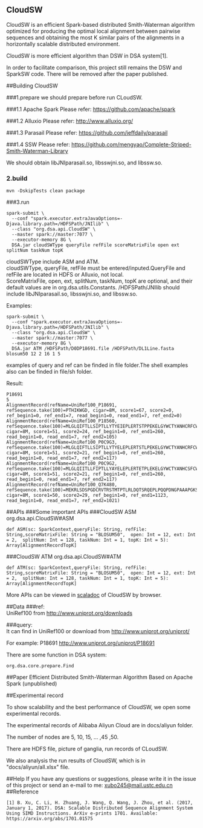## CloudSW

CloudSW is an efficient Spark-based distributed Smith-Waterman algorithm optimized for producing the optimal local alignment between pairwise sequences and obtaining the most K similar pairs of the alignments in a horizontally scalable distributed environment.

CloudSW is more efficient algorithm than DSW in DSA system[1].

In order to facilitate comparison, this project still remains the DSW and SparkSW code. There will be removed after the paper published.

##Building CloudSW

###1.prepare
we should prepare before run CLoudSW.

###1.1 Apache Spark
Please refer: https://github.com/apache/spark

###1.2 Alluxio
Please refer: http://www.alluxio.org/

###1.3 Parasail
Please refer: https://github.com/jeffdaily/parasail

###1.4 SSW
Please refer: https://github.com/mengyao/Complete-Striped-Smith-Waterman-Library

We should obtain libJNIparasail.so, libsswjni.so, and libssw.so.

### 2.build

	mvn -DskipTests clean package

###3.run

	spark-submit \
	  --conf "spark.executor.extraJavaOptions=-Djava.library.path=/HDFSPath/JNIlib" \
	  --class "org.dsa.api.CloudSW" \
	  --master spark://master:7077 \
	  --executor-memory 8G \
	  DSA.jar cloudSWType queryFile refFile scoreMatrixFile open ext splitNum taskNum topK

cloudSWType include ASM and ATM.  
cloudSWType, queryFile, refFile must  be entered/inputed.QueryFile and refFile are located in HDFS or Alluxio, not local.  
ScoreMatrixFile, open, ext, splitNum, taskNum, topK are optional, and their default values are in org.dsa.utils.Constants.
/HDFSPath/JNIlib should include libJNIparasail.so, libsswjni.so, and libssw.so.

Examples:

	spark-submit \
	  --conf "spark.executor.extraJavaOptions=-Djava.library.path=/HDFSPath/JNIlib" \
	  --class "org.dsa.api.CloudSW" \
	  --master spark://master:7077 \
	  --executor-memory 8G \
	  DSA.jar ATM /HDFSPath/D0DP18691.file /HDFSPath/DL1Line.fasta blosum50 12 2 16 1 5

examples of query and ref can be finded in file folder.The shell examples also can be finded in file/sh folder.

Result:

	P18691                                                                          
	5
	AlignmentRecord(refName=UniRef100_P18691, refSequence.take(100)=PTHIKWGD, cigar=8M, score1=67, score2=0, ref_begin1=0, ref_end1=7, read_begin1=0, read_end1=7, ref_end2=0)
	AlignmentRecord(refName=UniRef100_P18560, refSequence.take(100)=MLGLQIFTLLSIPTLLYTYEIEPLERTSTPPEKELGYWCTYANHCRFCWDCQDGICRNKAFKNHSPILENNYIANCSIYRRNDFCIYYITSIKPHKTYRT, cigar=8M, score1=51, score2=24, ref_begin1=0, ref_end1=260, read_begin1=0, read_end1=7, ref_end2=105)
	AlignmentRecord(refName=UniRef100_P0C9G3, refSequence.take(100)=MLGLQIFTLLSIPTLLYTYELEPLERTSTLPEKELGYWCTYANHCRFCWDCQDGICRNKAFKNHSPILENDYIANCSVYRSNNFCIYYITSIKPHKMYRT, cigar=8M, score1=51, score2=21, ref_begin1=0, ref_end1=260, read_begin1=0, read_end1=7, ref_end2=117)
	AlignmentRecord(refName=UniRef100_P0C9G2, refSequence.take(100)=MLGLQIITLLFIPTLLYAYELEPLERTETPLEKELGYWCTYANHCSFCWDCQDGICRNKAFKNHSPILENDYIANCSVYRRNDFCIYYITSIKPHKIYRT, cigar=8M, score1=51, score2=21, ref_begin1=0, ref_end1=260, read_begin1=0, read_end1=7, ref_end2=117)
	AlignmentRecord(refName=UniRef100_Q7K480, refSequence.take(100)=MEKRLSDSPGDCRVTRSTMTPTLRLDQTSRQEPLPQQPDNGPAAAPGKSKSPTPLPGKSQAAQHHQFRAPQQQQGPKNRNKAWSKRQHKAGGKHNPSACV, cigar=8M, score1=50, score2=29, ref_begin1=0, ref_end1=1123, read_begin1=0, read_end1=7, ref_end2=1021)

##APIs
###Some important APIs
###CloudSW ASM
	org.dsa.api.CloudSW#ASM

 	def ASM(sc: SparkContext,queryFile: String, refFile: String,scoreMatrixFile: String = "BLOSUM50",  open: Int = 12, ext: Int = 2,  splitNum: Int = 128, taskNum: Int = 1, topK: Int = 5): Array[AlignmentRecordTopK] 
  
###CloudSW ATM
	org.dsa.api.CloudSW#ATM

 	def ATM(sc: SparkContext,queryFile: String, refFile: String,scoreMatrixFile: String = "BLOSUM50",  open: Int = 12, ext: Int = 2,  splitNum: Int = 128, taskNum: Int = 1, topK: Int = 5): Array[AlignmentRecordTopK]
 
More APIs can be viewed in [scaladoc](./docs/scaladoc) of CloudSW by browser.

##Data
###ref:  
UniRef100 from http://www.uniprot.org/downloads

###query:  
It can find in UniRef100 or download from http://www.uniprot.org/uniprot/

For example: P18691
http://www.uniprot.org/uniprot/P18691

There are some function in DSA system:
 
	org.dsa.core.prepare.Find

##Paper
Efficient Distributed Smith-Waterman Algorithm Based on Apache Spark (unpublished)

##Experimental record

To show scalability and the best performance of CloudSW, we open some experimental records.

The experimental records of Alibaba Aliyun Cloud are in docs/aliyun folder.

The number of nodes are 5, 10, 15, ... ,45 ,50.

There are HDFS file, picture of ganglia, run records of CLoudSW.

We also analysis the run results of CloudSW, which is in "docs/aliyun/all.xlsx" file.


##Help
If you have any questions or suggestions, please write it in the issue of this project or send an e-mail to me: xubo245@mail.ustc.edu.cn
##Reference

	[1] B. Xu, C. Li, H. Zhuang, J. Wang, Q. Wang, J. Zhou, et al. (2017, January 1, 2017). DSA: Scalable Distributed Sequence Alignment System Using SIMD Instructions. ArXiv e-prints 1701. Available: https://arxiv.org/abs/1701.01575
